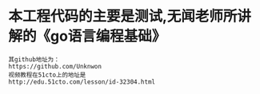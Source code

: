 # 本工程代码的主要是测试,无闻老师所讲解的《go语言编程基础》
>
    其github地址为：
    https://github.com/Unknwon
    视频教程在51cto上的地址是
    http://edu.51cto.com/lesson/id-32304.html
